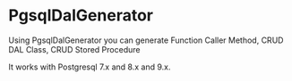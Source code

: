 PgsqlDalGenerator
=================

Using PgsqlDalGenerator you can generate Function Caller Method,
CRUD DAL Class, CRUD Stored Procedure

It works with Postgresql 7.x and 8.x and 9.x.

